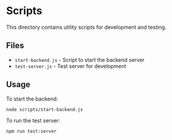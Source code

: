 # Scripts

This directory contains utility scripts for development and testing.

## Files

- `start-backend.js` - Script to start the backend server
- `test-server.js` - Test server for development

## Usage

To start the backend:
```bash
node scripts/start-backend.js
```

To run the test server:
```bash
npm run test:server
``` 